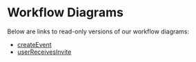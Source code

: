 # Workflow Diagrams

Below are links to read-only versions of our workflow diagrams:

* [createEvent](https://go.gliffy.com/go/share/swavjw4wmxd5bukehypc)
* [userReceivesInvite](https://go.gliffy.com/go/share/s36dogqtljjrguyn84x0)
